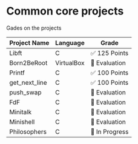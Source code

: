 # Common core projects

Gades on the projects

| Project Name      | Language   | Grade            |
|-------------------|------------|------------------|
| Libft             | C          | ✅ 125 Points    |
| Born2BeRoot       | VirtualBox | 🔄 Evaluation    |
| Printf            | C          | ✅ 100 Points    |
| get_next_line     | C          | ✅ 100 Points    |
| push_swap         | C          | 🔄 Evaluation    |
| FdF               | C          | 🔄 Evaluation    |
| Minitalk          | C          | 🔄 Evaluation    |
| Minishell         | C          | 🔄 Evaluation    |
| Philosophers      | C          | 🔄 In Progress   |
